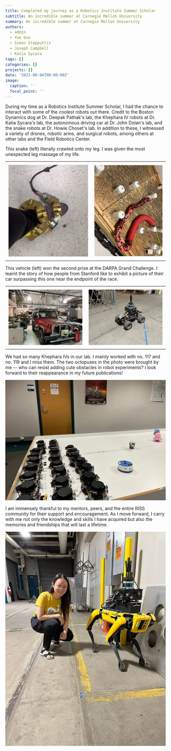 ```yaml
---
title: Completed my journey as a Robotics Institute Summer Scholar
subtitle: An incredible summer at Carnegie Mellon University
summary: An incredible summer at Carnegie Mellon University
authors:
  - admin
  - Yue Guo
  - Simon Stepputtis
  - Joseph Campbell
  - Katia Sycara
tags: []
categories: []
projects: []
date: '2023-08-04T00:00:00Z'
image:
  caption: ''
  focal_point: ''
---
```


During my time as a Robotics Institute Summer Scholar, I had the chance to interact with some of the coolest robots out there. Credit to the Boston Dynamics dog at Dr. Deepak Pathak's lab, the Khephara IV robots at Dr. Katia Sycara's lab, the autonomous driving car at Dr. John Dolan's lab, and the snake robots at Dr. Howie Choset's lab. In addition to these, I witnessed a variety of drones, robotic arms, and surgical robots, among others at other labs and the Field Robotics Center.

This snake (left) literally crawled onto my leg. I was given the most unexpected leg massage of my life.

<div id="image-table">
    <table>
	    <tr>
    	    <td style="padding:10px">
        	    <img src="snake_on_me.jpg" width="350"/>
      	    </td>
            <td style="padding:10px">
            	<img src="snake.jpg" width="300"/>
            </td>
        </tr>
    </table>
</div>

This vehicle (left) won the second prize at the DARPA Grand Challenge. I learnt the story of how people from Stanford like to exhibit a picture of their car surpassing this one near the endpoint of the race.

<div id="image-table">
    <table>
	    <tr>
    	    <td style="padding:10px">
        	    <img src="car.jpg" width="350"/>
      	    </td>
            <td style="padding:10px">
            	<img src="smallcar.jpg" width="350"/>
            </td>
        </tr>
    </table>
</div>

We had so many Khephara IVs in our lab. I mainly worked with no. 117 and no. 119 and I miss them. The two octopuses in the photo were brought by me -- who can resist adding cute obstacles in robot experiments? I look forward to their reappearance in my future publications!

![](octopus.jpg)

I am immensely thankful to my mentors, peers, and the entire RISS community for their support and encouragement. As I move forward, I carry with me not only the knowledge and skills I have acquired but also the memories and friendships that will last a lifetime.

![](dog.jpg)

